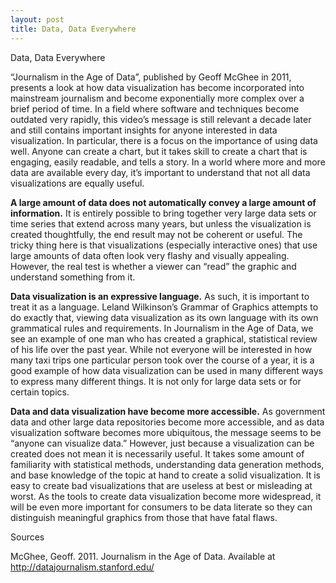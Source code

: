 ```yaml
---
layout: post
title: Data, Data Everywhere
---
```


Data, Data Everywhere

“Journalism in the Age of Data”, published by Geoff McGhee in 2011, presents a look at how data visualization has become incorporated into mainstream journalism and become exponentially more complex over a brief period of time. In a field where software and techniques become outdated very rapidly, this video’s message is still relevant a decade later and still contains important insights for anyone interested in data visualization. In particular, there is a focus on the importance of using data well. Anyone can create a chart, but it takes skill to create a chart that is engaging, easily readable, and tells a story. In a world where more and more data are available every day, it’s important to understand that not all data visualizations are equally useful.  

**A large amount of data does not automatically convey a large amount of information.** It is entirely possible to bring together very large data sets or time series that extend across many years, but unless the visualization is created thoughtfully, the end result may not be coherent or useful. The tricky thing here is that visualizations (especially interactive ones) that use large amounts of data often look very flashy and visually appealing. However, the real test is whether a viewer can “read” the graphic and understand something from it. 

**Data visualization is an expressive language.** As such, it is important to treat it as a language. Leland Wilkinson’s Grammar of Graphics attempts to do exactly that, viewing data visualization as its own language with its own grammatical rules and requirements. In Journalism in the Age of Data, we see an example of one man who has created a graphical, statistical review of his life over the past year. While not everyone will be interested in how many taxi trips one particular person took over the course of a year, it is a good example of how data visualization can be used in many different ways to express many different things. It is not only for large data sets or for certain topics. 

**Data and data visualization have become more accessible.** As government data and other large data repositories become more accessible, and as data visualization software becomes more ubiquitous, the message seems to be “anyone can visualize data.” However, just because a visualization can be created does not mean it is necessarily useful. It takes some amount of familiarity with statistical methods, understanding data generation methods, and base knowledge of the topic at hand to create a solid visualization. It is easy to create bad visualizations that are useless at best or misleading at worst. As the tools to create data visualization become more widespread, it will be even more important for consumers to be data literate so they can distinguish meaningful graphics from those that have fatal flaws. 

Sources

McGhee, Geoff. 2011. Journalism in the Age of Data. Available at http://datajournalism.stanford.edu/
